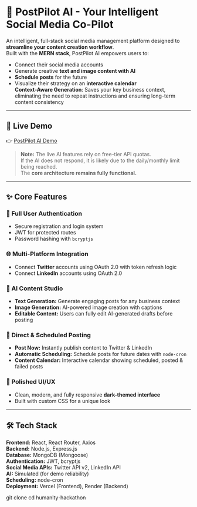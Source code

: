 # 🚀 PostPilot AI - Your Intelligent Social Media Co-Pilot  

An intelligent, full-stack social media management platform designed to **streamline your content creation workflow**.  
Built with the **MERN stack**, PostPilot AI empowers users to:  
- Connect their social media accounts  
- Generate creative **text and image content with AI**  
- **Schedule posts** for the future  
- Visualize their strategy on an **interactive calendar**  
**Context-Aware Generation**: Saves your key business context, eliminating the need to repeat instructions and ensuring long-term content consistency

---

## 🔴 Live Demo  
👉 [PostPilot AI Demo](https://post-pilot-ai-ten.vercel.app)  

> **Note:** The live AI features rely on free-tier API quotas.  
If the AI does not respond, it is likely due to the daily/monthly limit being reached.  
The **core architecture remains fully functional.**

---

## ✨ Core Features  

### 🔐 Full User Authentication  
- Secure registration and login system  
- JWT for protected routes  
- Password hashing with `bcryptjs`  

### 🌐 Multi-Platform Integration  
- Connect **Twitter** accounts using OAuth 2.0 with token refresh logic  
- Connect **LinkedIn** accounts using OAuth 2.0  

### 🤖 AI Content Studio  
- **Text Generation:** Generate engaging posts for any business context  
- **Image Generation:** AI-powered image creation with captions  
- **Editable Content:** Users can fully edit AI-generated drafts before posting  

### 📅 Direct & Scheduled Posting  
- **Post Now:** Instantly publish content to Twitter & LinkedIn  
- **Automatic Scheduling:** Schedule posts for future dates with `node-cron`  
- **Content Calendar:** Interactive calendar showing scheduled, posted & failed posts  

### 🎨 Polished UI/UX  
- Clean, modern, and fully responsive **dark-themed interface**  
- Built with custom CSS for a unique look  

---

## 🛠️ Tech Stack  

**Frontend:** React, React Router, Axios  
**Backend:** Node.js, Express.js  
**Database:** MongoDB (Mongoose)  
**Authentication:** JWT, bcryptjs  
**Social Media APIs:** Twitter API v2, LinkedIn API  
**AI:** Simulated (for demo reliability)  
**Scheduling:** node-cron  
**Deployment:** Vercel (Frontend), Render (Backend)  


git clone <your-repository-link>
cd humanity-hackathon
